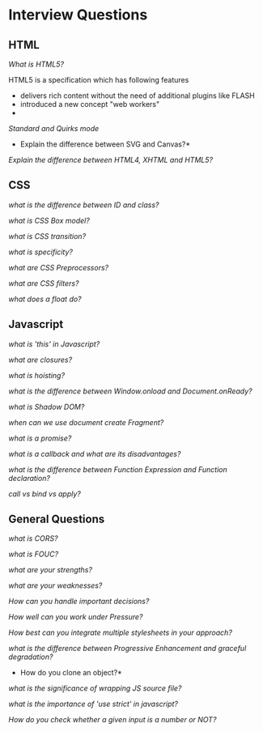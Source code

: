 # Interview Questions

## HTML

*What is HTML5?*

 HTML5 is a specification which has following features

 - delivers rich content without the need of additional plugins like FLASH
 - introduced a new concept "web workers"
 - 

 *Standard and Quirks mode* 


 * Explain the difference between SVG and Canvas?*
 
 
  *Explain the difference between HTML4, XHTML and HTML5?*

 



## CSS

*what is the difference between ID and class?*

*what is CSS Box model?*

*what is CSS transition?*

*what is specificity?*

*what are CSS Preprocessors?*

*what are CSS filters?*

*what does a float do?*



## Javascript

*what is 'this' in Javascript?*

*what are closures?*

*what is hoisting?*

*what is the difference between Window.onload and Document.onReady?*

*what is Shadow DOM?*

*when can we use document create Fragment?*

*what is a promise?*

*what is a callback and what are its disadvantages?*

*what is the difference between Function Expression and Function declaration?*

*call vs bind vs apply?*



## General Questions

*what is CORS?*

*what is FOUC?*

*what are your strengths?*

*what are your weaknesses?*

*How can you handle important decisions?*

*How well can you work under Pressure?*

*How best can you integrate multiple stylesheets in your approach?*

*what is the difference between Progressive Enhancement and graceful degradation?*

* How do you clone an object?*

*what is the significance of wrapping JS source file?*

*what is the importance of 'use strict' in javascript?*

*How do you check whether a given input is a number or NOT?*






